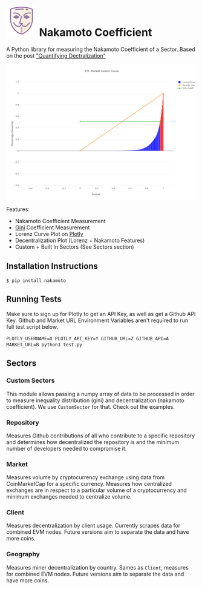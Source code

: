 # ![nakamoto logo](assets/logo.png ) Nakamoto Coefficient

A Python library for measuring the Nakamoto Coefficient of a Sector.
Based on the post ["Quantifying Dectralization"](https://news.earn.com/quantifying-decentralization-e39db233c28e?gi=26ec1a01794a)

![nakamoto plot](assets/plot.png)

Features:
- Nakamoto Coefficient Measurement
- [Gini](https://www.investopedia.com/terms/g/gini-index.asp) Coefficient Measurement
- Lorenz Curve Plot on [Plotly](https://plot.ly/)
- Decentralization Plot (Lorenz + Nakamoto Features)
- Custom + Built In Sectors (See Sectors section)

## Installation Instructions

```
$ pip install nakamoto
```

## Running Tests

Make sure to sign up for Plotly to get an API Key, as well as get a Github API Key.
Github and Market URL Environment Variables aren't required to run full test script below.

```
PLOTLY_USERNAME=X PLOTLY_API_KEY=Y GITHUB_URL=Z GITHUB_API=A MARKET_URL=B python3 test.py
```

## Sectors

### Custom Sectors
This module allows passing a numpy array of data to be processed in order to measure inequality distribution (gini) and decentralization
(nakamoto coefficient). We use `CustomSector` for that. Check out the examples.

### Repository
Measures Github contributions of all who contribute to a specific repository and determines
how decentralized the repository is and the minimum number of developers needed to compromise it.

### Market
Measures volume by cryptocurrency exchange using data from CoinMarketCap for a specific currency.
Measures how centralized exchanges are in respect to a particular volume of a cryptocurrency and 
minimum exchanges needed to centralize volume.

### Client 
Measures decentralization by client usage. Currently scrapes data for combined EVM nodes. Future versions aim to separate the data 
and have more coins.

### Geography
Measures miner decentralization by country. Sames as `Client`, measures for combined EVM nodes. Future versions aim to separate 
the data and have more coins.
